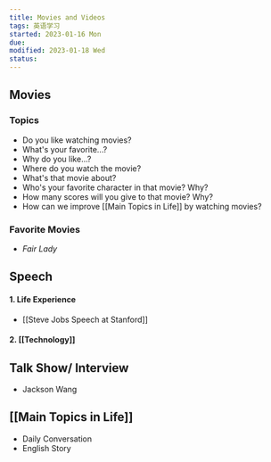 ```yaml
---
title: Movies and Videos
tags: 英语学习   
started: 2023-01-16 Mon
due: 
modified: 2023-01-18 Wed
status: 
---
```

## Movies
### Topics
- Do you like watching movies?
- What's your favorite...?
- Why do you like...?
- Where do you watch the movie?
- What's that movie about?
- Who's your favorite character in that movie? Why?
- How many scores will you give to that movie? Why? 
- How can we improve [[Main Topics in Life]] by watching movies?
### Favorite Movies
- *Fair Lady*
## Speech
#### 1. Life Experience 
- [[Steve Jobs Speech at Stanford]]
#### 2. [[Technology]]
## Talk Show/ Interview
- Jackson Wang
## [[Main Topics in Life]]
- Daily Conversation
- English Story